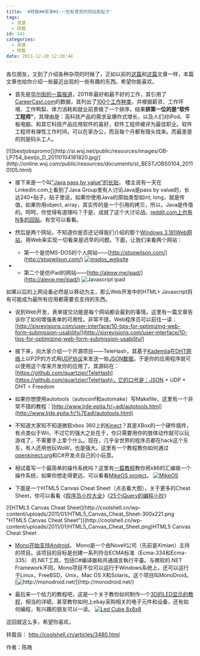 ```yaml
---
title: '#转载##资源#$:一些有意思的网站和贴子'
tags:
  - 资源
  - 转载
id: 141
categories:
  - 资源
  - 转载
date: 2011-12-20 12:20:44
---
```


各位朋友，又到了介绍各种杂项的时候了，正如以前的[这篇](http://coolshell.cn/articles/3013.html)和[这篇](http://coolshell.cn/articles/3437.html)文章一样，本篇文章也给你介绍一些最近出现的一些有趣的东西。希望你能喜欢。

*   首先是[华尔街的一篇报道](http://online.wsj.com/article/SB10001424052748704723104576062173458318658.html?mod=WSJ_hps_sections_careerjournal#articleTabs%3Darticle)，2011年最好和最不好的工作，其引用了[CareerCast.com](http://careercast.com/)的数据，其列出了[100个工作种类](http://online.wsj.com/public/resources/documents/st_BESTJOBS0104_20110105.html)，并根据薪资、工作环境、工作鸭梨、体力消耗和就业前景做了一个排序。结果**排第一位的是“软件工程师”**，其理由是：高科技产品的需求呈爆炸式增长，以及人们对iPod、平板电脑、和其它科技产品应用软件的喜好，软件工程师被评为最佳职业。软件工程师有弹性工作时间，可以在家办公，而且每个月都有猎头找来。而最差是的则是码头工人。
<div>
<div>[![[bestjobspromo]](http://si.wsj.net/public/resources/images/OB-LP754_bestjo_D_20110104181820.jpg)](http://online.wsj.com/public/resources/documents/st_BESTJOBS0104_20110105.html)</div>
</div>

*   接下来是一个叫[“Java pass by value”的长贴](http://www.theserverside.com/news/thread.tss?track=NL-461&amp;ad=808081&amp;thread_id=61622&amp;asrc=EM_NLN_13145929&amp;uid=2780877)， 楼主说有一天在LinkedIn.com上看到了Java Group里有人讨论Java是pass by value的，长达240+贴子。贴子里说，如果你使用Java的原始类型如int, long，就是传值，如果你用object, array，其实传的是一个引用的拷贝，所以，Java是传值的。呵呵，你觉得有道理吗？于是，成就了这个大讨论战。[reddit.com上也有N多的回贴](http://www.reddit.com/r/programming/comments/f1d7r/huge_war_over_whether_java_is_pass_by_reference/)。有空可以看看。

*   然后是两个网站，不知道你是否还记得我们介绍的那个[Windows 3.1的Web网站](http://coolshell.cn/articles/2065.html)，用Web来实现一切看来是迟早的问题。下面，让我们来看两个网站：

    *   第一个是仿MS-DOS的个人网站——[http://stopwilson.com/](http://stopwilson.com/)
[![](http://coolshell.cn/wp-content/uploads/2011/01/msdos_website.jpg "msdos_website")](http://coolshell.cn/wp-content/uploads/2011/01/msdos_website.jpg)

*   *   第二个是仿iPad的网站——[http://alexw.me/ipad/](http://alexw.me/ipad/)
![](http://coolshell.cn/wp-content/uploads/2011/01/Javascript_ipad.jpg "Javascript ipad")

如果以后的上网设备必然是以移动为主，那么Web开发中的HTML+ Javascript将有可能成为最所有应用都需要去支持的东西。

*   说到Web开发，表单提交功能是每个网站都会最到的事情。这里有一篇文章告诉你了如何增强表单的可用性。非常不错，Web程序员可以前往一读：[http://sixrevisions.com/user-interface/10-tips-for-optimizing-web-form-submission-usability/](http://sixrevisions.com/user-interface/10-tips-for-optimizing-web-form-submission-usability/)
<div>

*   接下来，向大家介绍一个开源项目——TeleHash，其基于[Kademlia](http://en.wikipedia.org/wiki/Kademlia)在[DHT网络](http://en.wikipedia.org/wiki/Distributed_hash_table)上以P2P的方式用[UDP协议](http://en.wikipedia.org/wiki/User_Datagram_Protocol)来发送一些[JSON数据](http://www.json.org/)。于是你的应用程序就可以使用这个库来开发你的应用了。其源码在：[https://github.com/quartzjer/TeleHash](https://github.com/quartzjer/TeleHash)，它的口号是：JSON + UDP + DHT = Freedom
</div>

*   如果你想使用autotools（autoconf和automake）写Makefile，这里有一个非常不错的教程：[http://www.lrde.epita.fr/~adl/autotools.html](http://www.lrde.epita.fr/%7Eadl/autotools.html)

*   不知道大家知不知道微软xbox 360上的[Kinect](http://www.xbox.com/en-US/kinect)？其是XBox的一个硬件插件，有点类似于Wii，不过它的强大之处在于，你只需要用你的肢体动作就可以玩游戏了，不需要手上拿个什么。现在，几乎全世界的程序员都在hack这个东东，有人还用他玩WoW，也是强大。这里有一个教程教你如何通过[openkinect.org](http://openkinect.org/)和C#开发点自己的小玩意。

*   相试着写一个最简单的操作系统吗？这里有[一篇教程](http://mikeos.berlios.de/write-your-own-os.html)教你用x86的汇编做一个操作系统，如果你想走得更远，可以看看[MikeOS project](http://mikeos.berlios.de/)。
[![](http://mikeos.berlios.de/images/shot-3.png "MikeOS")](http://mikeos.berlios.de/)

*   下面是一个HTML5 Canvas Cheat Sheet（点击看大图），关于更多的Cheat Sheet，你可以看看《[程序员小抄大全](http://coolshell.cn/articles/1566.html)》《[25个jQuery的编程小抄](http://coolshell.cn/articles/2964.html)》
<div id="attachment_3492">[![HTML5 Canvas Cheat Sheet](http://coolshell.cn/wp-content/uploads/2011/01/HTML5_Canvas_Cheat_Sheet-300x221.png "HTML5 Canvas Cheat Sheet")](http://coolshell.cn/wp-content/uploads/2011/01/HTML5_Canvas_Cheat_Sheet.png)HTML5 Canvas Cheat Sheet</div>

*   [Mono开始支持Android](http://monodroid.net/)。 Mono是一个由Novell公司（先前是Ximian）主持的项目。该项目的目标是创建一系列符合ECMA标准（Ecma-334和Ecma-335） 的.NET工具，包括C#编译器和共通語言執行平臺。与微软的.NET Framework不同，Mono项目不仅可以运行于Windows系统上，还可以运行于Linux，FreeBSD，Unix，Mac OS X和Solaris。这个项目叫MonoDroid。
[![](http://tirania.org/images/mono-android.png "http://monodroid.net/")](http://monodroid.net/)

*   最后来一个给力的教程吧，这是一个关于教你如何制作一个[3D的LED显示的教程](http://daid.mine.nu/instructabliss/?url=http://www.instructables.com/id/Led-Cube-8x8x8/)，相当的详细，甚至教你如何上ebay采购相关的电子元件和设备，还有如何编程，有兴趣的朋友可以一读。
[![Led Cube 8x8x8](http://www.instructables.com/image/FUXO1RWGICYBAOS/Led-Cube-8x8x8.jpg)](http://daid.mine.nu/instructabliss/?url=http://www.instructables.com/id/Led-Cube-8x8x8/)

这回就这么多，希望你喜欢。

转载自： http://coolshell.cn/articles/3480.html

作者：陈皓